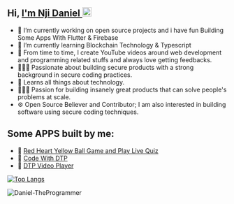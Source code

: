  ## Hi, <a href="https://daniel-theprogrammer.github.io/Portfolio/#portfolio"> I'm Nji Daniel </a> <img src="https://user-images.githubusercontent.com/1303154/88677602-1635ba80-d120-11ea-84d8-d263ba5fc3c0.gif" width="21px" height="21px" alt="hi">

- 🔭 I’m currently working on open source projects and i have fun Building Some Apps With Flutter & Firebase
- 🌱 I’m currently learning  Blockchain Technology & Typescript
- 🌱 From time to time, I create YouTube videos around web development and programming related stuffs and always love getting feedbacks.
- 👷🏾‍♂️ Passionate about building secure products with a strong background in secure coding practices.
- 📖 Learns all things about technology.
- 👷🏾‍♂️ Passion for building insanely great products that can solve people's problems at scale.
- ⚙ Open Source Believer and Contributor; I am also interested in building software using secure coding techniques.

## Some APPS built by me: 	
- 🔭 <a href="https://play.google.com/store/apps/details?id=red.heart.yellow.ball"> Red Heart Yellow Ball Game and Play Live Quiz</a>
- 🔭 <a href="https://play.google.com/store/apps/details?id=com.code.from.scratch.withme"> Code With DTP </a>
- 🔭 <a href="https://play.google.com/store/apps/details?id=com.dtp.player">  DTP Video Player  </a>




[![Top Langs](https://github-readme-stats.vercel.app/api/top-langs/?username=Daniel-TheProgrammer&langs_count=20&layout=compact&theme=midnight-purple&align=right&width=100%&hide_border=true)](https://github.com/Daniel-TheProgrammer/github-readme-stats)

 <p><img align="center" src="https://github-readme-streak-stats.herokuapp.com/?user=Daniel-TheProgrammer&theme=midnight-purple&align=ce&width=100%&hide_border=true" alt="Daniel-TheProgrammer" /></p>
